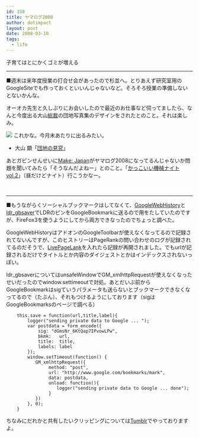 ```yaml
---
id: 158
title: ヤマログ2008
author: dotimpact
layout: post
date: 2008-03-10
tags:
  - life
---
```

子育てはとにかくゴミが増える

* * *

■週末は来年度授業の打合せ会があったので杉並へ。とりあえず研究室用のGoogleSiteでも作っておくといいんじゃないなど。そろそろ授業の準備しないとないかんな。

オーオカ先生と久しぶりにお会いしたので最近のお仕事など伺ってましたら、なんと今度出る大山[総裁][1]の団地写真集のデザインをされたとのこと。それは楽しみ。

<img class="img_R" src="http://ec2.images-amazon.com/images/I/51xaBm89hGL._AA240_.jpg" /> これかな。今月末あたりに出るみたい。

  * 大山 顕「[団地の見究][2]」　

あとガビンせんせいに[Make: Japan][3]がヤマログ2008になってるんじゃないか問題を聞いてみたら「そうなんだよねー」とのこと。「[かっこいい機械ナイトvol.2][4]」（昼だけどナイト）行こうかなー。

<br class="clear" />

* * *

■もうながらくソーシャルブックマークはしてなくて、[GoogleWebHistory][5]と[ldr_gbsaver][6]でLDRのピンをGoogleBookmarkに送るので用をたしていたのですが、FireFox3を使うようにしてから両方できなったのでちょっと調べた。

GoogleWebHistoryはアドオンのGoogleToolbarが使えなくなってるので記録されてないんですが、このヒストリーはPageRankの問い合わせのログが記録されてるのだそうで、[LivePageLank][7]を入れたら記録が再開されました。でもurlが記録されるだけでタイトルとか内容のダイジェストとかはインデックスされないっぽい。

ldr&#95;gbsaverについてはunsafeWindowでGM&#95;xmlhttpRequestが使えなくなったせいだったのでwindow.settimeoutで対処。あとだいぶ前からGoogleBookmarkはsigていうパラメータも送らないとブックマークできなくなってるので（たぶん）、それもつけるようにしております（sigはGoogleBookmarksのページで調べる）

        this.save = function(url,title,label){
            logger("sending private data to Google ... ");
            var postdata = form_encode({
                sig: "dGmsNr_6KtQap7IPvowLPw",
                bkmk:   url,
                title:  title,
                labels: label
            });
            window.setTimeout(function() {
               GM_xmlhttpRequest({
                    method: "post",
                    url: "http://www.google.com/bookmarks/mark",
                    data: postdata,
                    onload: function(){
                       logger("sending private data to Google ... done");
                    }
               })
            }, 0);
        }
    

ちなみにだれかと共有したいクリッピングについては[Tumblr][8]でやっておりますよ。

 [1]: http://homepage2.nifty.com/danti/
 [2]: http://www.amazon.co.jp/gp/product/4487802598?ie=UTF8&tag=dotimpact-22&link_code=as3&camp=767&creative=3999&creativeASIN=4487802598
 [3]: http://jp.makezine.com/blog/
 [4]: http://jp.makezine.com/blog/2008/03/core_memory.html
 [5]: http://www.google.com/history/
 [6]: http://la.ma.la/blog/diary_200605070200.htm
 [7]: https://addons.mozilla.org/ja/firefox/addon/2007
 [8]: http://dotimpact.tumblr.com/
